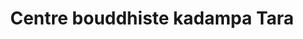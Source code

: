 ---
title: "Centre bouddhiste kadampa Tara"
url: /sherbrooke/centre-bouddhiste-kadampa-tara/
shop: shop
---